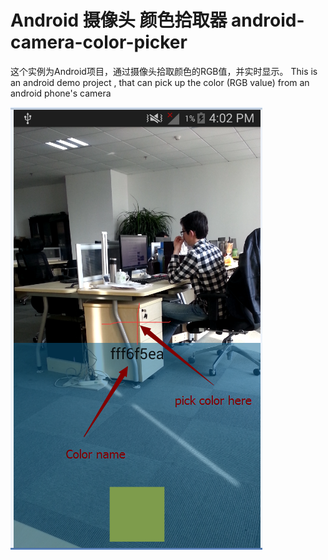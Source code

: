 # Android 摄像头 颜色拾取器 android-camera-color-picker
这个实例为Android项目，通过摄像头拾取颜色的RGB值，并实时显示。
This is an android demo project , that can pick up the color (RGB value) from an android phone's camera

![image](https://github.com/pangguoming/android-camera-color-picker/blob/master/screenshot/20160405160629.png)
